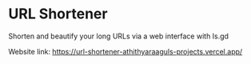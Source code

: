 # URL Shortener
Shorten and beautify your long URLs via a web interface with Is.gd

Website link: https://url-shortener-athithyaraaguls-projects.vercel.app/
